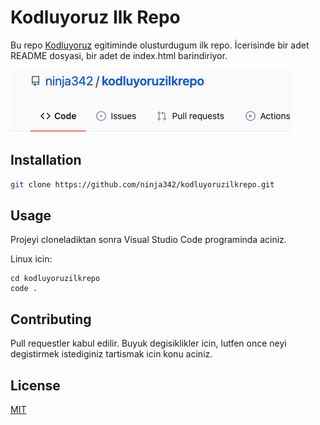 # Kodluyoruz Ilk Repo
Bu repo [Kodluyoruz](https://www.kodluyoruz.org) egitiminde olusturdugum ilk repo. İcerisinde bir adet README dosyasi, bir adet de index.html barindiriyor.

![github](figures/picture.png)

## Installation
```bash
git clone https://github.com/ninja342/kodluyoruzilkrepo.git
```

## Usage

Projeyi cloneladiktan sonra Visual Studio Code programinda aciniz.

Linux icin:

```linux
cd kodluyoruzilkrepo
code .
```

## Contributing 

Pull requestler kabul edilir. Buyuk degisiklikler icin, lutfen once neyi degistirmek istediginiz tartismak icin konu aciniz.

## License

[MIT](https://choosealicense.com/licenses/mit/)

